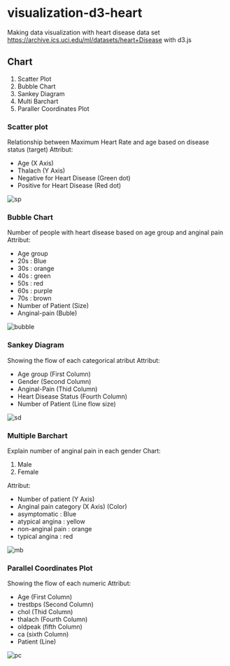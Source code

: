 # visualization-d3-heart
Making data visualization with heart disease data set https://archive.ics.uci.edu/ml/datasets/heart+Disease
with d3.js 

## Chart
1. Scatter Plot
2. Bubble Chart
3. Sankey Diagram
4. Multi Barchart
5. Paraller Coordinates Plot

### Scatter plot
Relationship between Maximum Heart Rate and age based on disease status (target)
Attribut:
* Age (X Axis)
* Thalach (Y Axis)
* Negative for Heart Disease (Green dot)
* Positive for Heart Disease (Red dot)

![sp](https://user-images.githubusercontent.com/32294888/56745095-f3da2200-67a3-11e9-9eb6-d3a5c9b531dd.PNG)


### Bubble Chart
Number of people with heart disease based on age group and anginal pain
Attribut:
* Age group
 * 20s : Blue
 * 30s : orange
 * 40s : green
 * 50s : red
 * 60s : purple
 * 70s : brown
* Number of Patient (Size)
* Anginal-pain (Buble)

![bubble](https://user-images.githubusercontent.com/32294888/56745363-68ad5c00-67a4-11e9-8b91-6521993eaefe.PNG)


###  Sankey Diagram
Showing the flow of each categorical atribut
Attribut:
* Age group (First Column)
* Gender (Second Column)
* Anginal-Pain (Thid Column)
* Heart Disease Status (Fourth Column)
* Number of Patient (Line flow size)


![sd](https://user-images.githubusercontent.com/32294888/56746046-a5c61e00-67a5-11e9-95dd-39645f9ee1f7.PNG)


### Multiple Barchart
Explain number of anginal pain in each gender
Chart:
1. Male
2. Female

Attribut:
* Number of patient (Y Axis)
* Anginal pain category (X Axis) (Color)
 * asymptomatic : Blue
 * atypical angina : yellow
 * non-anginal pain : orange
 * typical angina : red

![mb](https://user-images.githubusercontent.com/32294888/56746451-706e0000-67a6-11e9-87ba-4bcc3704fd8f.PNG)


### Parallel Coordinates Plot
Showing the flow of each numeric
Attribut:
* Age (First Column)
* trestbps (Second Column)
* chol (Thid Column)
* thalach (Fourth Column)
* oldpeak (fifth Column)
* ca (sixth Column)
* Patient (Line)

![pc](https://user-images.githubusercontent.com/32294888/56746631-c8a50200-67a6-11e9-97b6-ff25a3b20ab5.PNG)
